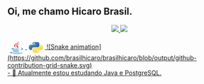 ## Oi, me chamo Hicaro Brasil.

<div align="center">
  <a href="https://github.com/brasilhicaro">
  <img height="160em" src="https://github-readme-stats.vercel.app/api?username=brasilhicaro&show_icons=true&theme=tokyonight&include_all_commits=true&count_private=true"/>
  <img height="140em" src="https://github-readme-stats.vercel.app/api/top-langs/?username=brasilhicaro&layout=compact&langs_count=7&theme=tokyonight"/>
</div>
<div>
  <div style="display: inline_block"><br>
  <img align="center" alt="K-JAVA" height="30" width="40" src="https://raw.githubusercontent.com/devicons/devicon/master/icons/java/java-original.svg">
  <img align="center" alt="K-Python" height="30" width="40" src="https://raw.githubusercontent.com/devicons/devicon/master/icons/python/python-original.svg">
   ![Snake animation](https://github.com/brasilhicaro/brasilhicaro/blob/output/github-contribution-grid-snake.svg)
</div>
  - 🌱 Atualmente estou estudando Java e PostgreSQL.

